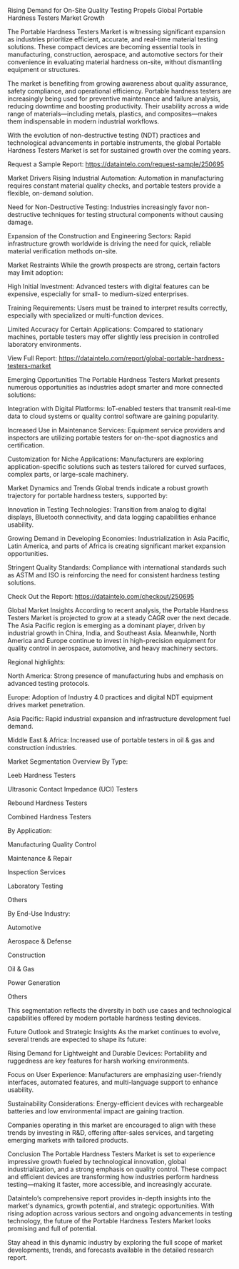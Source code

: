 Rising Demand for On-Site Quality Testing Propels Global Portable Hardness Testers Market Growth

The Portable Hardness Testers Market is witnessing significant expansion as industries prioritize efficient, accurate, and real-time material testing solutions. These compact devices are becoming essential tools in manufacturing, construction, aerospace, and automotive sectors for their convenience in evaluating material hardness on-site, without dismantling equipment or structures.

The market is benefiting from growing awareness about quality assurance, safety compliance, and operational efficiency. Portable hardness testers are increasingly being used for preventive maintenance and failure analysis, reducing downtime and boosting productivity. Their usability across a wide range of materials—including metals, plastics, and composites—makes them indispensable in modern industrial workflows.

With the evolution of non-destructive testing (NDT) practices and technological advancements in portable instruments, the global Portable Hardness Testers Market is set for sustained growth over the coming years.

Request a Sample Report:
https://dataintelo.com/request-sample/250695

Market Drivers
Rising Industrial Automation: Automation in manufacturing requires constant material quality checks, and portable testers provide a flexible, on-demand solution.

Need for Non-Destructive Testing: Industries increasingly favor non-destructive techniques for testing structural components without causing damage.

Expansion of the Construction and Engineering Sectors: Rapid infrastructure growth worldwide is driving the need for quick, reliable material verification methods on-site.

Market Restraints
While the growth prospects are strong, certain factors may limit adoption:

High Initial Investment: Advanced testers with digital features can be expensive, especially for small- to medium-sized enterprises.

Training Requirements: Users must be trained to interpret results correctly, especially with specialized or multi-function devices.

Limited Accuracy for Certain Applications: Compared to stationary machines, portable testers may offer slightly less precision in controlled laboratory environments.

View Full Report:
https://dataintelo.com/report/global-portable-hardness-testers-market

Emerging Opportunities
The Portable Hardness Testers Market presents numerous opportunities as industries adopt smarter and more connected solutions:

Integration with Digital Platforms: IoT-enabled testers that transmit real-time data to cloud systems or quality control software are gaining popularity.

Increased Use in Maintenance Services: Equipment service providers and inspectors are utilizing portable testers for on-the-spot diagnostics and certification.

Customization for Niche Applications: Manufacturers are exploring application-specific solutions such as testers tailored for curved surfaces, complex parts, or large-scale machinery.

Market Dynamics and Trends
Global trends indicate a robust growth trajectory for portable hardness testers, supported by:

Innovation in Testing Technologies: Transition from analog to digital displays, Bluetooth connectivity, and data logging capabilities enhance usability.

Growing Demand in Developing Economies: Industrialization in Asia Pacific, Latin America, and parts of Africa is creating significant market expansion opportunities.

Stringent Quality Standards: Compliance with international standards such as ASTM and ISO is reinforcing the need for consistent hardness testing solutions.

Check Out the Report:
https://dataintelo.com/checkout/250695

Global Market Insights
According to recent analysis, the Portable Hardness Testers Market is projected to grow at a steady CAGR over the next decade. The Asia Pacific region is emerging as a dominant player, driven by industrial growth in China, India, and Southeast Asia. Meanwhile, North America and Europe continue to invest in high-precision equipment for quality control in aerospace, automotive, and heavy machinery sectors.

Regional highlights:

North America: Strong presence of manufacturing hubs and emphasis on advanced testing protocols.

Europe: Adoption of Industry 4.0 practices and digital NDT equipment drives market penetration.

Asia Pacific: Rapid industrial expansion and infrastructure development fuel demand.

Middle East & Africa: Increased use of portable testers in oil & gas and construction industries.

Market Segmentation Overview
By Type:

Leeb Hardness Testers

Ultrasonic Contact Impedance (UCI) Testers

Rebound Hardness Testers

Combined Hardness Testers

By Application:

Manufacturing Quality Control

Maintenance & Repair

Inspection Services

Laboratory Testing

Others

By End-Use Industry:

Automotive

Aerospace & Defense

Construction

Oil & Gas

Power Generation

Others

This segmentation reflects the diversity in both use cases and technological capabilities offered by modern portable hardness testing devices.

Future Outlook and Strategic Insights
As the market continues to evolve, several trends are expected to shape its future:

Rising Demand for Lightweight and Durable Devices: Portability and ruggedness are key features for harsh working environments.

Focus on User Experience: Manufacturers are emphasizing user-friendly interfaces, automated features, and multi-language support to enhance usability.

Sustainability Considerations: Energy-efficient devices with rechargeable batteries and low environmental impact are gaining traction.

Companies operating in this market are encouraged to align with these trends by investing in R&D, offering after-sales services, and targeting emerging markets with tailored products.

Conclusion
The Portable Hardness Testers Market is set to experience impressive growth fueled by technological innovation, global industrialization, and a strong emphasis on quality control. These compact and efficient devices are transforming how industries perform hardness testing—making it faster, more accessible, and increasingly accurate.

Dataintelo’s comprehensive report provides in-depth insights into the market's dynamics, growth potential, and strategic opportunities. With rising adoption across various sectors and ongoing advancements in testing technology, the future of the Portable Hardness Testers Market looks promising and full of potential.

Stay ahead in this dynamic industry by exploring the full scope of market developments, trends, and forecasts available in the detailed research report.
